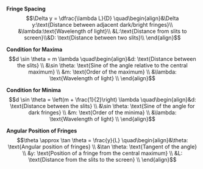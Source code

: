 **Fringe Spacing**
$$\Delta y = \dfrac{\lambda L}{D} \quad\begin{align}&\Delta y:\text{Distance between adjacent dark/bright fringes}\\ &\lambda:\text{Wavelength of light}\\ &L:\text{Distance from slits to screen}\\&D: \text{Distance between two slits}\\ \end{align}$$

**Condition for Maxima**
$$d \sin \theta = m \lambda \quad\begin{align}&d: \text{Distance between the slits} \\ &\sin \theta: \text{Sine of the angle relative to the central maximum} \\ &m: \text{Order of the maximum} \\ &\lambda: \text{Wavelength of light} \\ \end{align}$$


**Condition for Minima**
$$d \sin \theta = \left(m + \frac{1}{2}\right) \lambda \quad\begin{align}&d: \text{Distance between the slits} \\ &\sin \theta: \text{Sine of the angle for dark fringes} \\ &m: \text{Order of the minima} \\ &\lambda: \text{Wavelength of light} \\ \end{align}$$


**Angular Position of Fringes**
$$\theta \approx \tan \theta = \frac{y}{L} \quad\begin{align}&\theta: \text{Angular position of fringes} \\ &\tan \theta: \text{Tangent of the angle} \\ &y: \text{Position of a fringe from the central maximum} \\ &L: \text{Distance from the slits to the screen} \\ \end{align}$$
